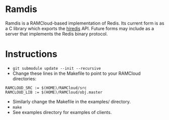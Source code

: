 Ramdis
======
Ramdis is a RAMCloud-based implementation of Redis. Its current form is as a C
library which exports the [hiredis](https://github.com/redis/hiredis) API.
Future forms may include as a server that implements the Redis binary protocol.

# Instructions
* `git submodule update --init --recursive`
* Change these lines in the Makefile to point to your RAMCloud directories:
```
RAMCLOUD_SRC := $(HOME)/RAMCloud/src
RAMCLOUD_LIB := $(HOME)/RAMCloud/obj.master
```
* Similarly change the Makefile in the examples/ directory.
* `make`
* See examples directory for examples of clients.
